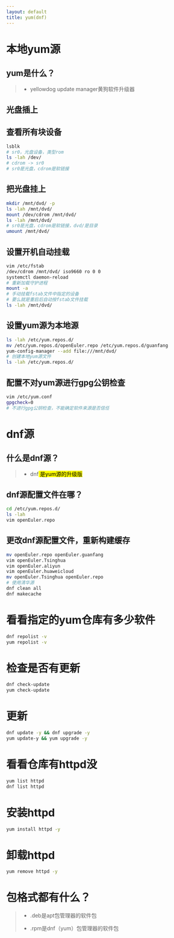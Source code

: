 ```yaml
---
layout: default
title: yum(dnf)
---
```




# 本地yum源

## yum是什么？

> * yellowdog update manager黄狗软件升级器

## 光盘插上

## 查看所有块设备

```bash
lsblk
# sr0，光盘设备，类型rom
ls -lah /dev/
# cdrom -> sr0
# sr0是光盘，cdrom是软链接
```

## 把光盘挂上

```bash
mkdir /mnt/dvd/ -p
ls -lah /mnt/dvd/
mount /dev/cdrom /mnt/dvd/
ls -lah /mnt/dvd/
# sr0是光盘，cdrom是软链接，dvd/是目录
umount /mnt/dvd/
```

## 设置开机自动挂载

```bash
vim /etc/fstab
/dev/cdrom /mnt/dvd/ iso9660 ro 0 0
systemctl daemon-reload
# 重新加载守护进程
mount -a 
# 手动挂载fstab文件中指定的设备
# 要么就是重启后自动按fstab文件挂载
ls -lah /mnt/dvd/
```

## 设置yum源为本地源

```bash
ls -lah /etc/yum.repos.d/
mv /etc/yum.repos.d/openEuler.repo /etc/yum.repos.d/guanfang
yum-config-manager --add file:///mnt/dvd/
# 创建本地yum源文件
ls -lah /etc/yum.repos.d/
```

## 配置不对yum源进行gpg公钥检查

```bash
vim /etc/yum.conf
gpgcheck=0 
# 不进行gpg公钥检查，不能确定软件来源是否信任
```

# dnf源

## 什么是dnf源？

> * dnf<mark> 是yum源的升级版</mark>

## dnf源配置文件在哪？

```bash
cd /etc/yum.repos.d/
ls -lah
vim openEuler.repo
```

## 更改dnf源配置文件，重新构建缓存

```bash
mv openEuler.repo openEuler.guanfang
vim openEuler.Tsinghua
vim openEuler.aliyun
vim openEuler.huaweicloud
mv openEuler.Tsinghua openEuler.repo
# 使用清华源
dnf clean all
dnf makecache
```

# 看看指定的yum仓库有多少软件

```bash
dnf repolist -v
yum repolist -v
```

# 检查是否有更新

```bash
dnf check-update
yum check-update
```

# 更新

```bash
dnf update -y && dnf upgrade -y
yum update-y && yum upgrade -y
```

# 看看仓库有httpd没

```bash
yum list httpd
dnf list httpd
```

# 安装httpd

```bash
yum install httpd -y
```

# 卸载httpd

```bash
yum remove httpd -y
```

# 包格式都有什么？

> * .deb是apt包管理器的软件包
> 
> * .rpm是dnf（yum）包管理器的软件包
